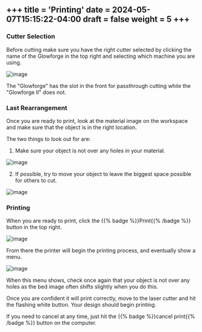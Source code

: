 +++
title = 'Printing'
date = 2024-05-07T15:15:22-04:00
draft = false
weight = 5
+++
---

### Cutter Selection

Before cutting make sure you have the right cutter selected by clicking the name of the Glowforge in the top right and selecting which machine you are using.

![image](/images/227.png)

The "Glowforge" has the slot in the front for passthrough cutting while the "Glowforge II" does not.

### Last Rearrangement

Once you are ready to print, look at the material image on the workspace and make sure that the object is in the right location.

The two things to look out for are:

1. Make sure your object is not over any holes in your material.

![image](/images/228.png)

2. If possible, try to move your object to leave the biggest space possible for others to cut.

![image](/images/229.png)

### Printing

When you are ready to print, click the {{% badge %}}Print{{% /badge %}} button in the top right.

![image](/images/230.png)

From there the printer will begin the printing process, and eventually show a menu. 

![image](/images/231.png)

When this menu shows, check once again that your object is not over any holes as the bed image often shifts slightly when you do this.

Once you are confident it will print correctly, move to the laser cutter and hit the flashing white button. Your design should begin printing.

If you need to cancel at any time, just hit the {{% badge %}}cancel print{{% /badge %}} button on the computer.
